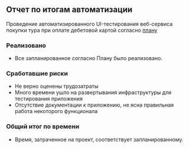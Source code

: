 ## Отчет по итогам автоматизации

Проведение автоматизированного UI-тестирования веб-сервиса покупки тура при оплате дебетовой картой согласно [плану](Plan.md)
### Реализовано
* Все запланированное согласно Плану было реализовано.
### Сработавшие риски
* Не верно оценены трудозатраты
* Много времени ушло на развертывания инфраструктуры для тестирования приложения
* Отсутствие документации к приложению, не ясна правильная работа некоторого функционала
### Общий итог по времени
* Время, затраченное на проект, соответствует запланированному.